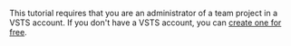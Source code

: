 This tutorial requires that you are an administrator of a team project in a VSTS account. If you don't have a VSTS account, you can [create one for free](https://go.microsoft.com/fwlink/?LinkId=307137).